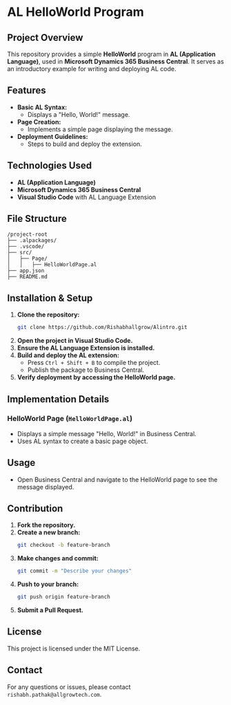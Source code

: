 # AL HelloWorld Program

## Project Overview
This repository provides a simple **HelloWorld** program in **AL (Application Language)**, used in **Microsoft Dynamics 365 Business Central**. It serves as an introductory example for writing and deploying AL code.

## Features
- **Basic AL Syntax:**
  - Displays a "Hello, World!" message.
- **Page Creation:**
  - Implements a simple page displaying the message.
- **Deployment Guidelines:**
  - Steps to build and deploy the extension.

## Technologies Used
- **AL (Application Language)**
- **Microsoft Dynamics 365 Business Central**
- **Visual Studio Code** with AL Language Extension

## File Structure
```
/project-root
├── .alpackages/
├── .vscode/
├── src/
│   ├── Page/
│   │   ├── HelloWorldPage.al
├── app.json
├── README.md
```

## Installation & Setup
1. **Clone the repository:**
   ```sh
   git clone https://github.com/Rishabhallgrow/Alintro.git
   ```
2. **Open the project in Visual Studio Code.**
3. **Ensure the AL Language Extension is installed.**
4. **Build and deploy the AL extension:**
   - Press `Ctrl + Shift + B` to compile the project.
   - Publish the package to Business Central.
5. **Verify deployment by accessing the HelloWorld page.**

## Implementation Details
### HelloWorld Page (`HelloWorldPage.al`)
- Displays a simple message "Hello, World!" in Business Central.
- Uses AL syntax to create a basic page object.

## Usage
- Open Business Central and navigate to the HelloWorld page to see the message displayed.

## Contribution
1. **Fork the repository.**
2. **Create a new branch:**
   ```sh
   git checkout -b feature-branch
   ```
3. **Make changes and commit:**
   ```sh
   git commit -m "Describe your changes"
   ```
4. **Push to your branch:**
   ```sh
   git push origin feature-branch
   ```
5. **Submit a Pull Request.**

## License
This project is licensed under the MIT License.

## Contact
For any questions or issues, please contact `rishabh.pathak@allgrowtech.com`.
